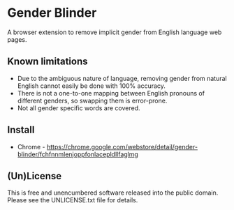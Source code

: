 # Gender Blinder

A browser extension to remove implicit gender from English language web pages.

## Known limitations

* Due to the ambiguous nature of language, removing gender from natural English cannot easily be done with 100% accuracy.
* There is not a one-to-one mapping between English pronouns of different genders, so swapping them is error-prone.
* Not all gender specific words are covered.

## Install

* Chrome - https://chrome.google.com/webstore/detail/gender-blinder/fchfnnmlenjoppfonlacepldllfaglmg

## (Un)License

This is free and unencumbered software released into the public domain.
Please see the UNLICENSE.txt file for details.
